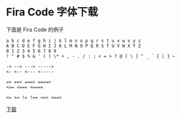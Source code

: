 # Fira Code 字体下载

下面是 Fira Code 的例子

```
a b c d e f g h i j k l m n o p q r s t u v w x y z
A B C D E F G H I J K L M N O P Q R S T U V W X Y Z
0 1 2 3 4 5 6 7 8 9
! " # $ % & ' ( ) \* + , - . / : ; < = > ? @ [ \ ] ^ _ ` { | } ~

-> --> ---> ----->
<- <-- <--- <-----

=> ==> ===> ====>
<== <=== <====

<= >= != !== <=> <==>
```

[下载](/Fira_Code_v6.2.zip)
